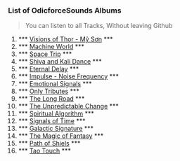 ### List of OdicforceSounds Albums
> You can listen to all Tracks, Without leaving Github

1. *** [Visions of Thor - Mỹ Sơn](/Albums/01_Visions_of_Thor/Visions_of_Thor.md) *** 
2. *** [Machine World](/Albums/02_Machine_World/Machine_World.md) *** 
3. *** [Space Trip](/Albums/03_Space_Trip/Space_Trip.md) *** 
4. *** [Shiva and Kali Dance](/Albums/04_Shiva_and_Kali_Dance/Shiva_and_Kali_Dance.md) ***
5. *** [Eternal Delay](/Albums/05_Eternal_Delay/Eternal_Delay.md) *** 
6. *** [Impulse - Noise Frequency](/Albums/06_Impulse_Noise_Frequency/Impulse_Noise_Frequency.md) ***
7. *** [Emotional Signals](/Albums/07_Emotional_Signals/Emotional_Signals.md) ***
8. *** [Only Tributes](/Albums/08_Only_Tributes/Only_Tributes.md) ***
9. *** [The Long Road](/Albums/09_The_Long_Road/The_Long_Road.md) *** 
10. *** [The Unpredictable Change](/Albums/10_The_Unpredictable_Change/The_Unpredictable_Change.md) ***
11. *** [Spiritual Algorithm](/Albums/11_Spiritual_Algorithm/Spiritual_Algorithm.md) ***
12. *** [Signals of Time](/Albums/12_Signals_of_Time/Signals_of_Time.md) ***
13. *** [Galactic Signature](/Albums/13_Galactic_Signature/Galactic_Signature.md) *** 
14. *** [The Magic of Fantasy](/Albums/14_The_Magic_of_Fantasy/The_Magic_of_Fantasy.md) *** 
15. *** [Path of Shiels](/Albums/15_Path_of_Shields/Path_of_Shields.md) *** 
16. *** [Tao Touch](/Albums/16_Tao_Touch/Tao_Touch.md) ***
